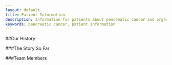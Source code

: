 ```yaml
---
layout: default
title: Patient Information
description: Information for patients about pancreatic cancer and organisations providing support
keywords: pancreatic cancer, patient information
---
```

##Our History

###The Story So Far

###Team Members